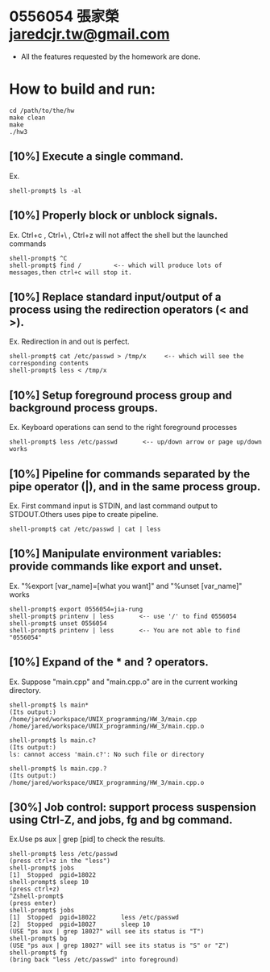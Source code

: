 0556054   張家榮   jaredcjr.tw@gmail.com
==============================================

* All the features requested by the homework are done.

How to build and run:
===================================
```
cd /path/to/the/hw
make clean
make
./hw3
```

[10%] Execute a single command.
---------------------------------------------
Ex.
```
shell-prompt$ ls -al
```

[10%] Properly block or unblock signals.
---------------------------------------------
Ex. Ctrl+c , Ctrl+\ , Ctrl+z will not affect the shell but the launched commands
```
shell-prompt$ ^C
shell-prompt$ find /         <-- which will produce lots of messages,then ctrl+c will stop it.
```

[10%] Replace standard input/output of a process using the redirection operators (< and >).
---------------------------------------------------------------------------------------------
Ex. Redirection in and out is perfect.
```
shell-prompt$ cat /etc/passwd > /tmp/x     <-- which will see the corresponding contents
shell-prompt$ less < /tmp/x
```

[10%] Setup foreground process group and background process groups.
---------------------------------------------------------------------------------------------
Ex. Keyboard operations can send to the right foreground processes
```
shell-prompt$ less /etc/passwd       <-- up/down arrow or page up/down works 
```

[10%] Pipeline for commands separated by the pipe operator (|), and in the same process group.
-----------------------------------------------------------------------------------------------
Ex. First command input is STDIN, and last command output to STDOUT.Others uses pipe to create pipeline.
```
shell-prompt$ cat /etc/passwd | cat | less
```

[10%] Manipulate environment variables: provide commands like export and unset.
-----------------------------------------------------------------------------------------------
Ex. "%export [var_name]=[what you want]"  and "%unset [var_name]" works
```
shell-prompt$ export 0556054=jia-rung
shell-prompt$ printenv | less       <-- use '/' to find 0556054
shell-prompt$ unset 0556054
shell-prompt$ printenv | less       <-- You are not able to find "0556054"
```

[10%] Expand of the * and ? operators.
-----------------------------------------------------------------------------------------------
Ex. Suppose "main.cpp" and "main.cpp.o" are in the current working directory.
```
shell-prompt$ ls main*
(Its output:)
/home/jared/workspace/UNIX_programming/HW_3/main.cpp  /home/jared/workspace/UNIX_programming/HW_3/main.cpp.o

shell-prompt$ ls main.c?
(Its output:)
ls: cannot access 'main.c?': No such file or directory

shell-prompt$ ls main.cpp.?
(Its output:)
/home/jared/workspace/UNIX_programming/HW_3/main.cpp.o
```


[30%] Job control: support process suspension using Ctrl-Z, and jobs, fg and bg command.
-----------------------------------------------------------------------------------------------
Ex.Use ps aux | grep [pid] to check the results.
```
shell-prompt$ less /etc/passwd
(press ctrl+z in the "less")
shell-prompt$ jobs
[1]  Stopped  pgid=18022
shell-prompt$ sleep 10
(press ctrl+z)
^Zshell-prompt$
(press enter)
shell-prompt$ jobs
[1]  Stopped  pgid=18022       less /etc/passwd
[2]  Stopped  pgid=18027       sleep 10
(USE "ps aux | grep 18027" will see its status is "T")
shell-prompt$ bg
(USE "ps aux | grep 18027" will see its status is "S" or "Z")
shell-prompt$ fg
(bring back "less /etc/passwd" into foreground)
```


